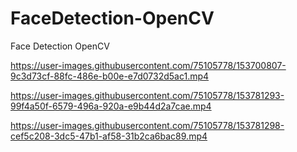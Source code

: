 # FaceDetection-OpenCV
Face Detection OpenCV







https://user-images.githubusercontent.com/75105778/153700807-9c3d73cf-88fc-486e-b00e-e7d0732d5ac1.mp4



https://user-images.githubusercontent.com/75105778/153781293-99f4a50f-6579-496a-920a-e9b44d2a7cae.mp4



https://user-images.githubusercontent.com/75105778/153781298-cef5c208-3dc5-47b1-af58-31b2ca6bac89.mp4

